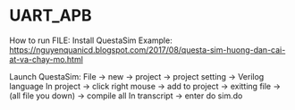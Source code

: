 # UART_APB
How to run FILE:
Install QuestaSim
Example:  https://nguyenquanicd.blogspot.com/2017/08/questa-sim-huong-dan-cai-at-va-chay-mo.html

Launch QuestaSim: File -> new -> project -> project setting -> Verilog language
In project -> click right mouse -> add to project -> exitting file -> (all file you down) -> compile all
In transcript -> enter do sim.do

